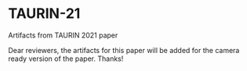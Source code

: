 # TAURIN-21
Artifacts from TAURIN 2021 paper

Dear reviewers, the artifacts for this paper will be added for the camera ready version of the paper. Thanks!
